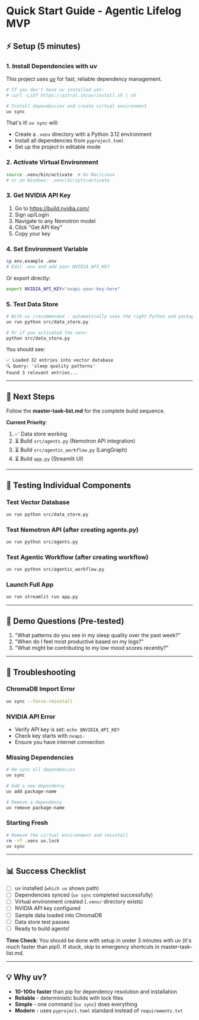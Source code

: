 # Quick Start Guide - Agentic Lifelog MVP

## ⚡ Setup (5 minutes)

### 1. Install Dependencies with uv
This project uses [uv](https://github.com/astral-sh/uv) for fast, reliable dependency management.

```bash
# If you don't have uv installed yet:
# curl -LsSf https://astral.sh/uv/install.sh | sh

# Install dependencies and create virtual environment
uv sync
```

That's it! `uv sync` will:
- Create a `.venv` directory with a Python 3.12 environment
- Install all dependencies from `pyproject.toml`
- Set up the project in editable mode

### 2. Activate Virtual Environment
```bash
source .venv/bin/activate  # On Mac/Linux
# or on Windows: .venv\Scripts\activate
```

### 3. Get NVIDIA API Key
1. Go to https://build.nvidia.com/
2. Sign up/Login
3. Navigate to any Nemotron model
4. Click "Get API Key"
5. Copy your key

### 4. Set Environment Variable
```bash
cp env.example .env
# Edit .env and add your NVIDIA_API_KEY
```

Or export directly:
```bash
export NVIDIA_API_KEY="nvapi-your-key-here"
```

### 5. Test Data Store
```bash
# With uv (recommended - automatically uses the right Python and packages):
uv run python src/data_store.py

# Or if you activated the venv:
python src/data_store.py
```

You should see:
```
✅ Loaded 32 entries into vector database
🔍 Query: 'sleep quality patterns'
Found 3 relevant entries...
```

---

## 🎯 Next Steps

Follow the **master-task-list.md** for the complete build sequence.

**Current Priority**: 
1. ✅ Data store working
2. ⏳ Build `src/agents.py` (Nemotron API integration)
3. ⏳ Build `src/agentic_workflow.py` (LangGraph)
4. ⏳ Build `app.py` (Streamlit UI)

---

## 🧪 Testing Individual Components

### Test Vector Database
```bash
uv run python src/data_store.py
```

### Test Nemotron API (after creating agents.py)
```bash
uv run python src/agents.py
```

### Test Agentic Workflow (after creating workflow)
```bash
uv run python src/agentic_workflow.py
```

### Launch Full App
```bash
uv run streamlit run app.py
```

---

## 📝 Demo Questions (Pre-tested)

1. "What patterns do you see in my sleep quality over the past week?"
2. "When do I feel most productive based on my logs?"
3. "What might be contributing to my low mood scores recently?"

---

## 🐛 Troubleshooting

### ChromaDB Import Error
```bash
uv sync --force-reinstall
```

### NVIDIA API Error
- Verify API key is set: `echo $NVIDIA_API_KEY`
- Check key starts with `nvapi-`
- Ensure you have internet connection

### Missing Dependencies
```bash
# Re-sync all dependencies
uv sync

# Add a new dependency
uv add package-name

# Remove a dependency
uv remove package-name
```

### Starting Fresh
```bash
# Remove the virtual environment and reinstall
rm -rf .venv uv.lock
uv sync
```

---

## 📊 Success Checklist

- [ ] uv installed (`which uv` shows path)
- [ ] Dependencies synced (`uv sync` completed successfully)
- [ ] Virtual environment created (`.venv/` directory exists)
- [ ] NVIDIA API key configured
- [ ] Sample data loaded into ChromaDB
- [ ] Data store test passes
- [ ] Ready to build agents!

**Time Check**: You should be done with setup in under 3 minutes with uv (it's much faster than pip!). If stuck, skip to emergency shortcuts in master-task-list.md.

---

## 💡 Why uv?

- **10-100x faster** than pip for dependency resolution and installation
- **Reliable** - deterministic builds with lock files
- **Simple** - one command (`uv sync`) does everything
- **Modern** - uses `pyproject.toml` standard instead of `requirements.txt`

